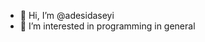 - 👋 Hi, I’m @adesidaseyi
- 👀 I’m interested in programming in general

<!---
adesidaseyi/adesidaseyi is a ✨ special ✨ repository because its `README.md` (this file) appears on your GitHub profile.
You can click the Preview link to take a look at your changes.
--->
